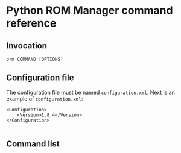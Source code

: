 # Python ROM Manager command reference

## Invocation

```
prm COMMAND [OPTIONS]
```

## Configuration file

The configuration file must be named `configuration.xml`. Next is an example of
`configuration.xml`:

```
<Configuration>
    <Version>1.8.4</Version>
</Configuration>


```

## Command list


### 